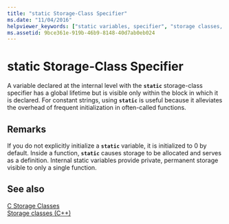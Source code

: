 ```yaml
---
title: "static Storage-Class Specifier"
ms.date: "11/04/2016"
helpviewer_keywords: ["static variables, specifier", "storage classes, static", "static storage class specifiers"]
ms.assetid: 9bce361e-919b-46b9-8148-40d7ab0eb024
---
```

# static Storage-Class Specifier

A variable declared at the internal level with the **`static`** storage-class specifier has a global lifetime but is visible only within the block in which it is declared. For constant strings, using **`static`** is useful because it alleviates the overhead of frequent initialization in often-called functions.

## Remarks

If you do not explicitly initialize a **`static`** variable, it is initialized to 0 by default. Inside a function, **`static`** causes storage to be allocated and serves as a definition. Internal static variables provide private, permanent storage visible to only a single function.

## See also

[C Storage Classes](c-storage-classes.md)<br/>
[Storage classes (C++)](../cpp/storage-classes-cpp.md)
